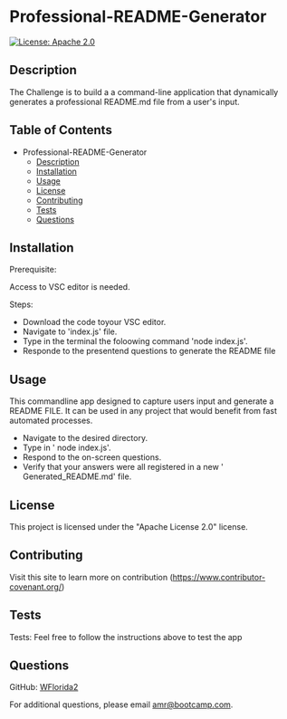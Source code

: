 # Professional-README-Generator
 [![License: Apache 2.0](https://img.shields.io/badge/License-Apache%202.0-blue.svg)](https://opensource.org/licenses/Apache-2.0)
    
  
## Description
The Challenge is to build a a command-line application that dynamically generates a professional README.md file from a user's input.

## Table of Contents
  - Professional-README-Generator
       - [Description](#description)
       - [Installation](#installation)
       - [Usage](#usage)
       - [License](#license)
       - [Contributing](#contributing)
       - [Tests](#tests)
       - [Questions](#questions)
  

## Installation
Prerequisite: 

Access to VSC editor is needed.

Steps:
   *  Download the code toyour VSC editor.  
   *  Navigate to 'index.js' file.
   *  Type in the terminal the foloowing command 'node index.js'.
   *  Responde to the presentend questions to generate the README file


## Usage
This commandline app designed to capture users input and generate a README FILE. It can be used in any project that would benefit from fast automated processes. 

   * Navigate to the desired directory.  
   * Type in ' node index.js'.   
   * Respond to the on-screen questions.   
   * Verify that your answers were all registered in a new ' Generated_README.md' file. 



## License
This project is licensed under the "Apache License 2.0" license.

## Contributing
Visit this site to learn more on contribution (https://www.contributor-covenant.org/)

## Tests
Tests: Feel free to follow the instructions above to test the app

## Questions
GitHub: [WFlorida2](https://github.com/WFlorida2)

For additional questions, please email [amr@bootcamp.com](mailto:amr@bootcamp.com).
